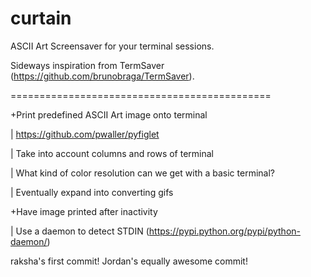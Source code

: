 # curtain
ASCII Art Screensaver for your terminal sessions.

Sideways inspiration from TermSaver (https://github.com/brunobraga/TermSaver).

=============================================

+Print predefined ASCII Art image onto terminal

|     https://github.com/pwaller/pyfiglet

|     Take into account columns and rows of terminal

|     What kind of color resolution can we get with a basic terminal?

|     Eventually expand into converting gifs

+Have image printed after inactivity

|     Use a daemon to detect STDIN (https://pypi.python.org/pypi/python-daemon/)

raksha's first commit!
Jordan's equally awesome commit!
